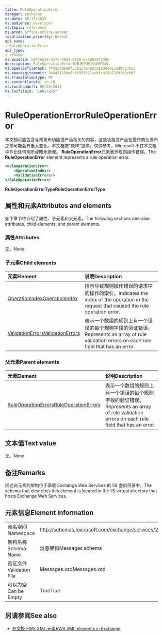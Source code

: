 ```yaml
---
title: RuleOperationError
manager: sethgros
ms.date: 09/17/2015
ms.audience: Developer
ms.topic: reference
ms.prod: office-online-server
localization_priority: Normal
api_name:
- RuleOperationError
api_type:
- schema
ms.assetid: b447e610-d37c-40d3-9158-aa108a9f248e
description: RuleOperationError元素表示规则操作错误。
ms.openlocfilehash: ff42addea0f55b13794e2c910d4d865ad0b17bc3
ms.sourcegitcommit: 34041125dc8c5f993b21cebfc4f8b72f0fd2cb6f
ms.translationtype: MT
ms.contentlocale: zh-CN
ms.lasthandoff: 06/25/2018
ms.locfileid: "19827265"
---
```

# <a name="ruleoperationerror"></a><span data-ttu-id="0e6a8-103">RuleOperationError</span><span class="sxs-lookup"><span data-stu-id="0e6a8-103">RuleOperationError</span></span>

<span data-ttu-id="0e6a8-104">本文档可能包含与预发布功能或产品相关的内容，这些功能或产品在最终商业发布之前可能会有重大变化。本文档按"原样"提供，仅供参考，Microsoft 不在本文档中作出任何明示或暗示担保。 **RuleOperationError**元素表示规则操作错误。</span><span class="sxs-lookup"><span data-stu-id="0e6a8-104">The **RuleOperationError** element represents a rule operation error.</span></span> 
  
```XML
<RuleOperationError>
    <OperationIndex/>
    <ValidationErrors/>
</RuleOperationError>
```

 <span data-ttu-id="0e6a8-105">**RuleOperationErrorType**</span><span class="sxs-lookup"><span data-stu-id="0e6a8-105">**RuleOperationErrorType**</span></span>
## <a name="attributes-and-elements"></a><span data-ttu-id="0e6a8-106">属性和元素</span><span class="sxs-lookup"><span data-stu-id="0e6a8-106">Attributes and elements</span></span>

<span data-ttu-id="0e6a8-107">如下章节中介绍了属性、子元素和父元素。</span><span class="sxs-lookup"><span data-stu-id="0e6a8-107">The following sections describe attributes, child elements, and parent elements.</span></span>
  
### <a name="attributes"></a><span data-ttu-id="0e6a8-108">属性</span><span class="sxs-lookup"><span data-stu-id="0e6a8-108">Attributes</span></span>

<span data-ttu-id="0e6a8-109">无。</span><span class="sxs-lookup"><span data-stu-id="0e6a8-109">None.</span></span>
  
### <a name="child-elements"></a><span data-ttu-id="0e6a8-110">子元素</span><span class="sxs-lookup"><span data-stu-id="0e6a8-110">Child elements</span></span>

|<span data-ttu-id="0e6a8-111">**元素**</span><span class="sxs-lookup"><span data-stu-id="0e6a8-111">**Element**</span></span>|<span data-ttu-id="0e6a8-112">**说明**</span><span class="sxs-lookup"><span data-stu-id="0e6a8-112">**Description**</span></span>|
|:-----|:-----|
|[<span data-ttu-id="0e6a8-113">OperationIndex</span><span class="sxs-lookup"><span data-stu-id="0e6a8-113">OperationIndex</span></span>](operationindex.md) <br/> |<span data-ttu-id="0e6a8-114">指示导致规则操作错误的请求中的操作的索引。</span><span class="sxs-lookup"><span data-stu-id="0e6a8-114">Indicates the index of the operation in the request that caused the rule operation error.</span></span>  <br/> |
|[<span data-ttu-id="0e6a8-115">ValidationErrors</span><span class="sxs-lookup"><span data-stu-id="0e6a8-115">ValidationErrors</span></span>](validationerrors.md) <br/> |<span data-ttu-id="0e6a8-116">表示一个数组的规则上有一个错误的每个规则字段的验证错误。</span><span class="sxs-lookup"><span data-stu-id="0e6a8-116">Represents an array of rule validation errors on each rule field that has an error.</span></span>  <br/> |
   
### <a name="parent-elements"></a><span data-ttu-id="0e6a8-117">父元素</span><span class="sxs-lookup"><span data-stu-id="0e6a8-117">Parent elements</span></span>

|<span data-ttu-id="0e6a8-118">**元素**</span><span class="sxs-lookup"><span data-stu-id="0e6a8-118">**Element**</span></span>|<span data-ttu-id="0e6a8-119">**说明**</span><span class="sxs-lookup"><span data-stu-id="0e6a8-119">**Description**</span></span>|
|:-----|:-----|
|[<span data-ttu-id="0e6a8-120">RuleOperationErrors</span><span class="sxs-lookup"><span data-stu-id="0e6a8-120">RuleOperationErrors</span></span>](ruleoperationerrors.md) <br/> |<span data-ttu-id="0e6a8-121">表示一个数组的规则上有一个错误的每个规则字段的验证错误。</span><span class="sxs-lookup"><span data-stu-id="0e6a8-121">Represents an array of rule validation errors on each rule field that has an error.</span></span>  <br/> |
   
## <a name="text-value"></a><span data-ttu-id="0e6a8-122">文本值</span><span class="sxs-lookup"><span data-stu-id="0e6a8-122">Text value</span></span>

<span data-ttu-id="0e6a8-123">无。</span><span class="sxs-lookup"><span data-stu-id="0e6a8-123">None.</span></span>
  
## <a name="remarks"></a><span data-ttu-id="0e6a8-124">备注</span><span class="sxs-lookup"><span data-stu-id="0e6a8-124">Remarks</span></span>

<span data-ttu-id="0e6a8-125">描述此元素的架构位于承载 Exchange Web Services 的 IIS 虚拟目录中。</span><span class="sxs-lookup"><span data-stu-id="0e6a8-125">The schema that describes this element is located in the IIS virtual directory that hosts Exchange Web Services.</span></span>
  
## <a name="element-information"></a><span data-ttu-id="0e6a8-126">元素信息</span><span class="sxs-lookup"><span data-stu-id="0e6a8-126">Element information</span></span>

|||
|:-----|:-----|
|<span data-ttu-id="0e6a8-127">命名空间</span><span class="sxs-lookup"><span data-stu-id="0e6a8-127">Namespace</span></span>  <br/> |http://schemas.microsoft.com/exchange/services/2006/messages  <br/> |
|<span data-ttu-id="0e6a8-128">架构名称</span><span class="sxs-lookup"><span data-stu-id="0e6a8-128">Schema Name</span></span>  <br/> |<span data-ttu-id="0e6a8-129">消息架构</span><span class="sxs-lookup"><span data-stu-id="0e6a8-129">Messages schema</span></span>  <br/> |
|<span data-ttu-id="0e6a8-130">验证文件</span><span class="sxs-lookup"><span data-stu-id="0e6a8-130">Validation File</span></span>  <br/> |<span data-ttu-id="0e6a8-131">Messages.xsd</span><span class="sxs-lookup"><span data-stu-id="0e6a8-131">Messages.xsd</span></span>  <br/> |
|<span data-ttu-id="0e6a8-132">可以为空</span><span class="sxs-lookup"><span data-stu-id="0e6a8-132">Can be Empty</span></span>  <br/> |<span data-ttu-id="0e6a8-133">True</span><span class="sxs-lookup"><span data-stu-id="0e6a8-133">True</span></span>  <br/> |
   
## <a name="see-also"></a><span data-ttu-id="0e6a8-134">另请参阅</span><span class="sxs-lookup"><span data-stu-id="0e6a8-134">See also</span></span>



- [<span data-ttu-id="0e6a8-135">在交换 EWS XML 元素</span><span class="sxs-lookup"><span data-stu-id="0e6a8-135">EWS XML elements in Exchange</span></span>](ews-xml-elements-in-exchange.md)

